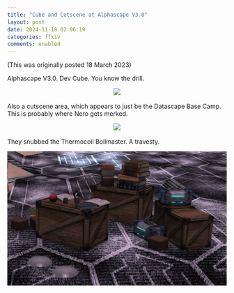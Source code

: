 ```yaml
---
title: "Cube and Cutscene at Alphascape V3.0"
layout: post
date: 2024-11-18 02:06:19
categories: ffxiv
comments: enabled
---
```

(This was originally posted 18 March 2023)

Alphascape V3.0. Dev Cube. You know the drill.  
<center><a href="https://raw.githubusercontent.com/Nox13last/nox13last.github.io/refs/heads/main/_uploads/Alpha_V3_1.jpg"><img src="https://raw.githubusercontent.com/Nox13last/nox13last.github.io/refs/heads/main/_uploads/Alpha_V3_1.jpg" width="600"></a></center>
                                                                                                          
Also a cutscene area, which appears to just be the Datascape Base Camp. This is probably where Nero gets merked.  
<center><a href="https://raw.githubusercontent.com/Nox13last/nox13last.github.io/refs/heads/main/_uploads/Alpha_V3_2.jpg"><img src="https://raw.githubusercontent.com/Nox13last/nox13last.github.io/refs/heads/main/_uploads/Alpha_V3_2.jpg" width="600"></a></center>
                                                                                                          
They snubbed the Thermocoil Boilmaster. A travesty.                                                       
<center><a href="https://raw.githubusercontent.com/Nox13last/nox13last.github.io/refs/heads/main/_uploads/Alpha_V3_3.png"><img src="https://raw.githubusercontent.com/Nox13last/nox13last.github.io/refs/heads/main/_uploads/Alpha_V3_3.png" width="600"></a></center>



